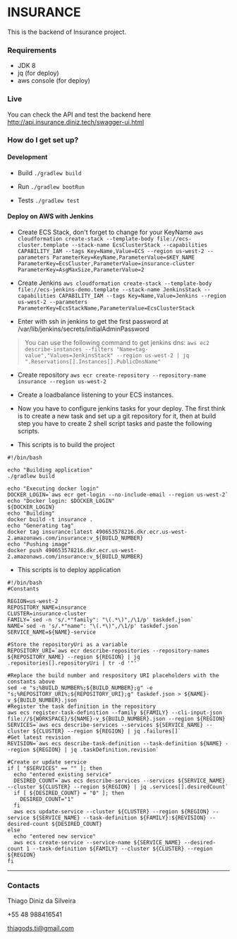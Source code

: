 # INSURANCE #

This is the backend of Insurance project.

### Requirements

- JDK 8
- jq (for deploy)
- aws console (for deploy)

### Live

You can check the API and test the backend here http://api.insurance.diniz.tech/swagger-ui.html

### How do I get set up? ###

#### Development

- Build
`./gradlew build`

- Run
`./gradlew bootRun`

- Tests
`./gradlew test`

#### Deploy on AWS with Jenkins

- Create ECS Stack, don't forget to change for your KeyName
```aws cloudformation create-stack --template-body file://ecs-cluster.template --stack-name EcsClusterStack --capabilities CAPABILITY_IAM --tags Key=Name,Value=ECS --region us-west-2 --parameters ParameterKey=KeyName,ParameterValue=$KEY_NAME ParameterKey=EcsCluster,ParameterValue=insurance-cluster ParameterKey=AsgMaxSize,ParameterValue=2```

- Create Jenkins
```aws cloudformation create-stack --template-body file://ecs-jenkins-demo.template --stack-name JenkinsStack --capabilities CAPABILITY_IAM --tags Key=Name,Value=Jenkins --region us-west-2 --parameters ParameterKey=EcsStackName,ParameterValue=EcsClusterStack```

- Enter with ssh in jenkins to get the first password at /var/lib/jenkins/secrets/initialAdminPassword

> You can use the following command to get jenkins dns: ```aws ec2 describe-instances --filters "Name=tag-value","Values=JenkinsStack" --region us-west-2 | jq ".Reservations[].Instances[].PublicDnsName"```

- Create repository
`aws ecr create-repository --repository-name insurance --region us-west-2`

- Create a loadbalance listening to your ECS instances.

- Now you have to configure jenkins tasks for your deploy. The first think is to create a new task and set up a git repository for it, then at build step you have to create 2 shell script tasks and paste the following scripts.

- This scripts is to build the project

```
#!/bin/bash

echo "Building application"
./gradlew build

echo "Executing docker login"
DOCKER_LOGIN=`aws ecr get-login --no-include-email --region us-west-2`
echo "Docker login: $DOCKER_LOGIN"
${DOCKER_LOGIN}
echo "Building"
docker build -t insurance .
echo "Generating tag"
docker tag insurance:latest 490653578216.dkr.ecr.us-west-2.amazonaws.com/insurance:v_${BUILD_NUMBER}
echo "Pushing image"
docker push 490653578216.dkr.ecr.us-west-2.amazonaws.com/insurance:v_${BUILD_NUMBER}
```

- This scripts is to deploy application

```
#!/bin/bash
#Constants

REGION=us-west-2
REPOSITORY_NAME=insurance
CLUSTER=insurance-cluster
FAMILY=`sed -n 's/.*"family": "\(.*\)",/\1/p' taskdef.json`
NAME=`sed -n 's/.*"name": "\(.*\)",/\1/p' taskdef.json`
SERVICE_NAME=${NAME}-service

#Store the repositoryUri as a variable
REPOSITORY_URI=`aws ecr describe-repositories --repository-names ${REPOSITORY_NAME} --region ${REGION} | jq .repositories[].repositoryUri | tr -d '"'`

#Replace the build number and respository URI placeholders with the constants above
sed -e "s;%BUILD_NUMBER%;${BUILD_NUMBER};g" -e "s;%REPOSITORY_URI%;${REPOSITORY_URI};g" taskdef.json > ${NAME}-v_${BUILD_NUMBER}.json
#Register the task definition in the repository
aws ecs register-task-definition --family ${FAMILY} --cli-input-json file://${WORKSPACE}/${NAME}-v_${BUILD_NUMBER}.json --region ${REGION}
SERVICES=`aws ecs describe-services --services ${SERVICE_NAME} --cluster ${CLUSTER} --region ${REGION} | jq .failures[]`
#Get latest revision
REVISION=`aws ecs describe-task-definition --task-definition ${NAME} --region ${REGION} | jq .taskDefinition.revision`

#Create or update service
if [ "$SERVICES" == "" ]; then
  echo "entered existing service"
  DESIRED_COUNT=`aws ecs describe-services --services ${SERVICE_NAME} --cluster ${CLUSTER} --region ${REGION} | jq .services[].desiredCount`
  if [ ${DESIRED_COUNT} = "0" ]; then
    DESIRED_COUNT="1"
  fi
  aws ecs update-service --cluster ${CLUSTER} --region ${REGION} --service ${SERVICE_NAME} --task-definition ${FAMILY}:${REVISION} --desired-count ${DESIRED_COUNT}
else
  echo "entered new service"
  aws ecs create-service --service-name ${SERVICE_NAME} --desired-count 1 --task-definition ${FAMILY} --cluster ${CLUSTER} --region ${REGION}
fi
```

--------

### Contacts ###

Thiago Diniz da Silveira

+55 48 988416541

thiagods.ti@gmail.com